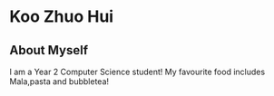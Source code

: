 # Koo Zhuo Hui

## About Myself

I am a Year 2 Computer Science student! My favourite food includes
Mala,pasta and bubbletea!